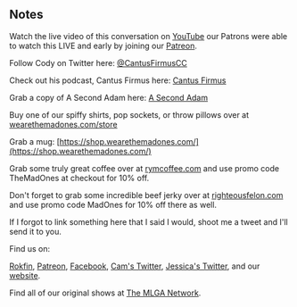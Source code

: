 ## Notes

Watch the live video of this conversation on [YouTube](https://youtu.be/iaTrVdEgrV0) our Patrons were able to watch this LIVE and early by joining our [Patreon](https://www.patreon.com/TheMadOnes).

Follow Cody on Twitter here: [@CantusFirmusCC](https://twitter.com/CantusFirmusCC)

Check out his podcast, Cantus Firmus here: [Cantus Firmus](http://www.cantus-firmus.com/)

Grab a copy of A Second Adam here: [A Second Adam](https://amzn.to/3kRDzxt)

Buy one of our spiffy shirts, pop sockets, or throw pillows over at [wearethemadones.com/store](https://wearethemadones.com/store)

Grab a mug: [https://shop.wearethemadones.com/](https://shop.wearethemadones.com/)

Grab some truly great coffee over at [rymcoffee.com](http://rymcoffee.com) and use promo code TheMadOnes at checkout for 10% off.

Don't forget to grab some incredible beef jerky over at [righteousfelon.com](https://www.righteousfelon.com/) and use promo code MadOnes for 10% off there as well.

If I forgot to link something here that I said I would, shoot me a tweet and I'll send it to you.

Find us on:

[Rokfin](https://rokfin.com/TheMadOnes), [Patreon](https://patreon.com/TheMadOnes), [Facebook](https://www.facebook.com/WeAreTheMad/), [Cam's Twitter](https://twitter.com/CamHarless), [Jessica's Twitter](https://twitter.com/soupcanarchist), and our [website](http://wearethemad.com).

Find all of our original shows at [The MLGA Network](https://mlganetwork.com).
